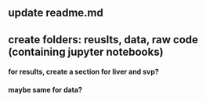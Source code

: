 ## update readme.md
## create folders: reuslts, data, raw code (containing jupyter notebooks)
#### for results, create a section for liver and svp? 
#### maybe same for data?
